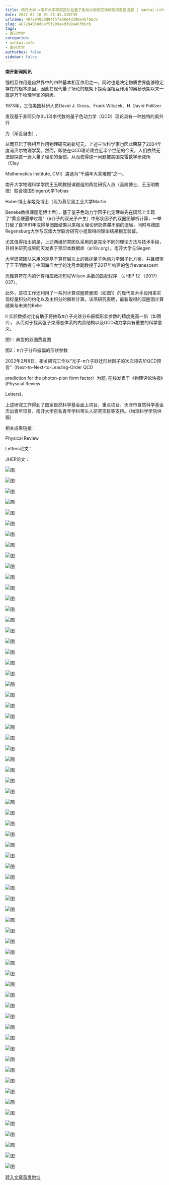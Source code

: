 ```yaml
---
title: 南开大学->南开大学研究团队在量子色动力学研究领域取得重要进展 | nankai.info
date: 2022-02-16 01:21:41.318735
urlname: 487294950d84f5f209e4d398a46fb6cb
slug: 487294950d84f5f209e4d398a46fb6cb
tags: 
- 南开大学
categories:
- nankai.info
- 南开大学
authorbox: false
sidebar: false
---
```

**南开新闻网讯**

强相互作用是自然界中的四种基本相互作用之一，同时也是决定物质世界能够稳定存在的根本原因，因此在现代量子场论的框架下探索强相互作用的奥秘长期以来一直是万千物理学家的夙愿。

1973年，三位美国科研人员David J. Gross、Frank Wilczek、H. David Politzer

发现基于非阿贝尔SU(3)李代数的量子色动力学（QCD）理论具有一种独特的紫外行
<!--more-->
为（渐近自由）,

从而开启了强相互作用物理研究的新纪元，上述三位科学家也因此荣获了2004年度诺贝尔物理学奖。然而，即使在QCD理论建立近半个世纪的今天，人们依然无法窥探这一迷人量子理论的全貌，从而使得这一问题被美国克雷数学研究所（Clay

Mathematics Institute, CMI）遴选为“千禧年大奖难题”之一。

南开大学物理科学学院王玉明教授课题组的两位研究人员（高婧博士、王玉明教授）联合德国Siegen大学Tobias

Huber博士与姬尧博士（现为慕尼黑工业大学Martin

Beneke教授课题组博士后），基于量子色动力学因子化定理率先在国际上实现了“黄金硬遍举过程”（π介子的双光子产生）中形状因子的双圈图解析计算，一举打破了自1981年取得单圈图结果以来相关理论研究停滞不前的僵局，同时与德国Regensburg大学与汉堡大学联合研究小组取得的理论结果相互验证。

尤其值得指出的是，上述两组研究团队采用的是完全不同的理论方法与技术手段，且相关研究成果同天发表于预印本数据库（arXiv.org）。南开大学与Siegen

大学研究团队采用的是基于算符层次上的微扰量子色动力学因子化方案，并且借鉴了王玉明教授与中国海洋大学的沈月龙副教授于2017年构建的包含evanescent

光锥算符在内的计算相应微扰短程Wilson 系数的匹配程序 （JHEP 12 （2017） 037）。

此外，该项工作还利用了一系列计算双圈费曼图（如图1）的现代技术手段用来实现标量积分的约化以及主积分的解析计算。该项研究表明，最新取得的双圈图计算结果与未来的Belle

II 实验数据对比有助于将抽取π介子光锥分布振幅形状参数的精度提高一倍（如图2）， 从而对于探索强子束缚态体系的内禀结构以及QCD动力学具有重要的科学意义。

图1：典型的双圈费曼图

图2：π介子分布振幅的形状参数

2022年2月8日，相关研究工作以“光子-π介子跃迁形状因子的次次领先阶QCD预言”（Next-to-Next-to-Leading-Order QCD

prediction for the photon-pion form factor）为题, 在线发表于《物理评论快报》(Physical Review

Letters)。

上述研究工作得到了国家自然科学基金面上项目、重点项目、天津市自然科学基金杰出青年项目、南开大学百名青年学科带头人研究项目等支持。（物理科学学院供稿）

相关成果链接：

Physical Review

Letters论文：

JHEP论文： 

![图](http://news.nankai.edu.cn/ywsd/system/2022/02/13/g)

![图](http://news.nankai.edu.cn/ywsd/system/2022/02/13/n)

![图](http://news.nankai.edu.cn/ywsd/system/2022/02/13/p)

![图](http://news.nankai.edu.cn/ywsd/system/2022/02/13/)

![图](http://news.nankai.edu.cn/ywsd/system/2022/02/13/4)

![图](http://news.nankai.edu.cn/ywsd/system/2022/02/13/d)

![图](http://news.nankai.edu.cn/ywsd/system/2022/02/13/0)

![图](http://news.nankai.edu.cn/ywsd/system/2022/02/13/3)

![图](http://news.nankai.edu.cn/ywsd/system/2022/02/13/c)

![图](http://news.nankai.edu.cn/ywsd/system/2022/02/13/1)

![图](http://news.nankai.edu.cn/ywsd/system/2022/02/13/0)

![图](http://news.nankai.edu.cn/ywsd/system/2022/02/13/8)

![图](http://news.nankai.edu.cn/ywsd/system/2022/02/13/_)

![图](http://news.nankai.edu.cn/ywsd/system/2022/02/13/3)

![图](http://news.nankai.edu.cn/ywsd/system/2022/02/13/4)

![图](http://news.nankai.edu.cn/ywsd/system/2022/02/13/6)

![图](http://news.nankai.edu.cn/ywsd/system/2022/02/13/4)

![图](http://news.nankai.edu.cn/ywsd/system/2022/02/13/4)

![图](http://news.nankai.edu.cn/ywsd/system/2022/02/13/0)

![图](http://news.nankai.edu.cn/ywsd/system/2022/02/13/0)

![图](http://news.nankai.edu.cn/ywsd/system/2022/02/13/0)

![图](http://news.nankai.edu.cn/ywsd/system/2022/02/13/3)

![图](http://news.nankai.edu.cn/ywsd/system/2022/02/13/0)

![图](http://news.nankai.edu.cn/ywsd/system/2022/02/13/0)

![图](http://news.nankai.edu.cn/)

![图](http://news.nankai.edu.cn/ywsd/system/2022/02/13/6)

![图](http://news.nankai.edu.cn/ywsd/system/2022/02/13/4)

![图](http://news.nankai.edu.cn/ywsd/system/2022/02/13/4)

![图](http://news.nankai.edu.cn/)

![图](http://news.nankai.edu.cn/ywsd/system/2022/02/13/0)

![图](http://news.nankai.edu.cn/ywsd/system/2022/02/13/0)

![图](http://news.nankai.edu.cn/ywsd/system/2022/02/13/0)

![图](http://news.nankai.edu.cn/)

![图](http://news.nankai.edu.cn/ywsd/system/2022/02/13/3)

![图](http://news.nankai.edu.cn/ywsd/system/2022/02/13/0)

![图](http://news.nankai.edu.cn/ywsd/system/2022/02/13/0)

![图](http://news.nankai.edu.cn/)

![图](http://news.nankai.edu.cn/ywsd/system/2022/02/13/c)

![图](http://news.nankai.edu.cn/ywsd/system/2022/02/13/i)

![图](http://news.nankai.edu.cn/ywsd/system/2022/02/13/p)

![图](http://news.nankai.edu.cn/)

![图](http://news.nankai.edu.cn/ywsd/system/2022/02/13/n)

![图](http://news.nankai.edu.cn/ywsd/system/2022/02/13/c)

![图](http://news.nankai.edu.cn/ywsd/system/2022/02/13/)

![图](http://news.nankai.edu.cn/ywsd/system/2022/02/13/u)

![图](http://news.nankai.edu.cn/ywsd/system/2022/02/13/d)

![图](http://news.nankai.edu.cn/ywsd/system/2022/02/13/e)

![图](http://news.nankai.edu.cn/ywsd/system/2022/02/13/)

![图](http://news.nankai.edu.cn/ywsd/system/2022/02/13/i)

![图](http://news.nankai.edu.cn/ywsd/system/2022/02/13/a)

![图](http://news.nankai.edu.cn/ywsd/system/2022/02/13/k)

![图](http://news.nankai.edu.cn/ywsd/system/2022/02/13/n)

![图](http://news.nankai.edu.cn/ywsd/system/2022/02/13/a)

![图](http://news.nankai.edu.cn/ywsd/system/2022/02/13/n)

![图](http://news.nankai.edu.cn/ywsd/system/2022/02/13/)

![图](http://news.nankai.edu.cn/ywsd/system/2022/02/13/s)

![图](http://news.nankai.edu.cn/ywsd/system/2022/02/13/w)

![图](http://news.nankai.edu.cn/ywsd/system/2022/02/13/e)

![图](http://news.nankai.edu.cn/ywsd/system/2022/02/13/n)

![图](http://news.nankai.edu.cn/)

![图](http://news.nankai.edu.cn/)

![图](http://news.nankai.edu.cn/ywsd/system/2022/02/13/:)

![图](http://news.nankai.edu.cn/ywsd/system/2022/02/13/p)

![图](http://news.nankai.edu.cn/ywsd/system/2022/02/13/t)

![图](http://news.nankai.edu.cn/ywsd/system/2022/02/13/t)

![图](http://news.nankai.edu.cn/ywsd/system/2022/02/13/h)

[转入文章首发地址](http://news.nankai.edu.cn/ywsd/system/2022/02/13/030050249.shtml)